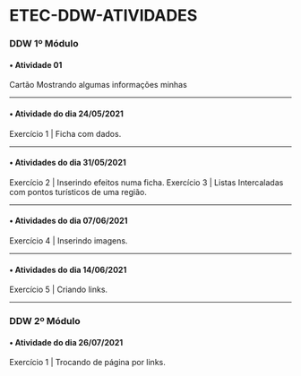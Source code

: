 # ETEC-DDW-ATIVIDADES

### DDW 1º Módulo

#### • Atividade 01
Cartão Mostrando algumas informações minhas
<hr>

#### • Atividade do dia 24/05/2021
Exercício 1 | Ficha com dados.
<hr>

#### • Atividades do dia 31/05/2021
Exercício 2 | Inserindo efeitos numa ficha.
Exercício 3 | Listas Intercaladas com pontos turísticos de uma região.
<hr>

#### • Atividades do dia 07/06/2021
Exercício 4 | Inserindo imagens.
<hr>

#### • Atividades do dia 14/06/2021
Exercício 5 | Criando links.
<hr>

### DDW 2º Módulo

#### • Atividade do dia 26/07/2021
Exercício 1 | Trocando de página por links.